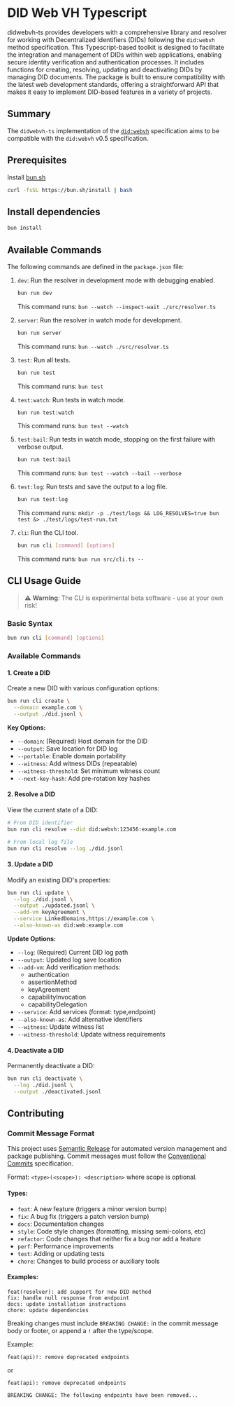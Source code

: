 # DID Web VH Typescript

didwebvh-ts provides developers with a comprehensive library and resolver for working with Decentralized Identifiers (DIDs) following the `did:webvh` method specification. This Typescript-based toolkit is designed to facilitate the integration and management of DIDs within web applications, enabling secure identity verification and authentication processes. It includes functions for creating, resolving, updating and deactivating DIDs by managing DID documents. The package is built to ensure compatibility with the latest web development standards, offering a straightforward API that makes it easy to implement DID-based features in a variety of projects.

## Summary

The `didwebvh-ts` implementation of the [`did:webvh`]('https://identity.foundation/didwebvh/') specification aims to be compatible with the `did:webvh` v0.5 specification.


## Prerequisites

Install [bun.sh](https://bun.sh/)

```bash
curl -fsSL https://bun.sh/install | bash
```

## Install dependencies

```bash
bun install
```

## Available Commands

The following commands are defined in the `package.json` file:

1. `dev`: Run the resolver in development mode with debugging enabled.
   ```bash
   bun run dev
   ```
   This command runs: `bun --watch --inspect-wait ./src/resolver.ts`

2. `server`: Run the resolver in watch mode for development.
   ```bash
   bun run server
   ```
   This command runs: `bun --watch ./src/resolver.ts`

3. `test`: Run all tests.
   ```bash
   bun run test
   ```
   This command runs: `bun test`

4. `test:watch`: Run tests in watch mode.
   ```bash
   bun run test:watch
   ```
   This command runs: `bun test --watch`

5. `test:bail`: Run tests in watch mode, stopping on the first failure with verbose output.
   ```bash
   bun run test:bail
   ```
   This command runs: `bun test --watch --bail --verbose`

6. `test:log`: Run tests and save the output to a log file.
   ```bash
   bun run test:log
   ```
   This command runs: `mkdir -p ./test/logs && LOG_RESOLVES=true bun test &> ./test/logs/test-run.txt`

7. `cli`: Run the CLI tool.
   ```bash
   bun run cli [command] [options]
   ```
   This command runs: `bun run src/cli.ts --`

## CLI Usage Guide

> ⚠️ **Warning**: The CLI is experimental beta software - use at your own risk!

### Basic Syntax
```bash
bun run cli [command] [options]
```

### Available Commands

#### 1. Create a DID
Create a new DID with various configuration options:

```bash
bun run cli create \
  --domain example.com \
  --output ./did.jsonl \
```

**Key Options:**
- `--domain`: (Required) Host domain for the DID
- `--output`: Save location for DID log
- `--portable`: Enable domain portability
- `--witness`: Add witness DIDs (repeatable)
- `--witness-threshold`: Set minimum witness count
- `--next-key-hash`: Add pre-rotation key hashes

#### 2. Resolve a DID
View the current state of a DID:

```bash
# From DID identifier
bun run cli resolve --did did:webvh:123456:example.com

# From local log file
bun run cli resolve --log ./did.jsonl
```

#### 3. Update a DID
Modify an existing DID's properties:

```bash
bun run cli update \
  --log ./did.jsonl \
  --output ./updated.jsonl \
  --add-vm keyAgreement \
  --service LinkedDomains,https://example.com \
  --also-known-as did:web:example.com
```

**Update Options:**
- `--log`: (Required) Current DID log path
- `--output`: Updated log save location
- `--add-vm`: Add verification methods:
  - authentication
  - assertionMethod
  - keyAgreement
  - capabilityInvocation
  - capabilityDelegation
- `--service`: Add services (format: type,endpoint)
- `--also-known-as`: Add alternative identifiers
- `--witness`: Update witness list
- `--witness-threshold`: Update witness requirements

#### 4. Deactivate a DID
Permanently deactivate a DID:

```bash
bun run cli deactivate \
  --log ./did.jsonl \
  --output ./deactivated.jsonl
```

## Contributing

### Commit Message Format

This project uses [Semantic Release](https://github.com/semantic-release/semantic-release) for automated version management and package publishing. Commit messages must follow the [Conventional Commits](https://www.conventionalcommits.org/) specification.

Format: `<type>(<scope>): <description>` where scope is optional.

#### Types:
- `feat`: A new feature (triggers a minor version bump)
- `fix`: A bug fix (triggers a patch version bump)
- `docs`: Documentation changes
- `style`: Code style changes (formatting, missing semi-colons, etc)
- `refactor`: Code changes that neither fix a bug nor add a feature
- `perf`: Performance improvements
- `test`: Adding or updating tests
- `chore`: Changes to build process or auxiliary tools

#### Examples:

```
feat(resolver): add support for new DID method
fix: handle null response from endpoint
docs: update installation instructions
chore: update dependencies
```

Breaking changes must include `BREAKING CHANGE:` in the commit message body or footer, or append a `!` after the type/scope.

Example:
```
feat(api)!: remove deprecated endpoints
```
or
```
feat(api): remove deprecated endpoints

BREAKING CHANGE: The following endpoints have been removed...
```
